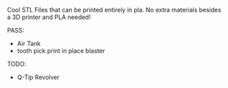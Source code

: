 Cool STL Files that can be printed entirely in pla. No extra materials besides a 3D printer and PLA needed!

PASS:
* Air Tank
* tooth pick print in place blaster

TODO:
* Q-Tip Revolver
